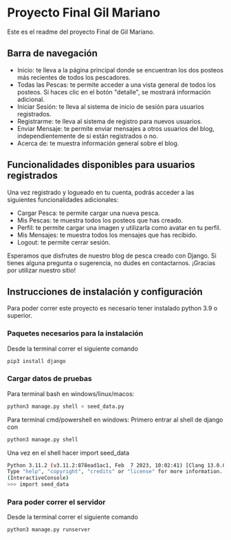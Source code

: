 # Proyecto Final Gil Mariano

Este es el readme del proyecto Final de Gil Mariano.

## Barra de navegación

- Inicio: te lleva a la página principal donde se encuentran los dos posteos más recientes de todos los pescadores.
- Todas las Pescas: te permite acceder a una vista general de todos los posteos. Si haces clic en el botón "detalle", se mostrará información adicional.
- Iniciar Sesión: te lleva al sistema de inicio de sesión para usuarios registrados.
- Registrarme: te lleva al sistema de registro para nuevos usuarios.
- Enviar Mensaje: te permite enviar mensajes a otros usuarios del blog, independientemente de si están registrados o no.
- Acerca de: te muestra información general sobre el blog.

## Funcionalidades disponibles para usuarios registrados

Una vez registrado y logueado en tu cuenta, podrás acceder a las siguientes funcionalidades adicionales:

- Cargar Pesca: te permite cargar una nueva pesca.
- Mis Pescas: te muestra todos los posteos que has creado.
- Perfil: te permite cargar una imagen y utilizarla como avatar en tu perfil.
- Mis Mensajes: te muestra todos los mensajes que has recibido.
- Logout: te permite cerrar sesión.

Esperamos que disfrutes de nuestro blog de pesca creado con Django. Si tienes alguna pregunta o sugerencia, no dudes en contactarnos. ¡Gracias por utilizar nuestro sitio!

## Instrucciones de instalación y configuración
Para poder correr este proyecto es necesario tener instalado python 3.9 o superior. 

### Paquetes necesarios para la instalación
Desde la terminal correr el siguiente comando
```bash
pip3 install django
```

### Cargar datos de pruebas

Para terminal bash en windows/linux/macos:
```bash
python3 manage.py shell < seed_data.py
```

Para terminal cmd/powershell en windows:
Primero entrar al shell de django con
```bash
python3 manage.py shell
```
Una vez en el shell hacer import seed_data
```bash
Python 3.11.2 (v3.11.2:878ead1ac1, Feb  7 2023, 10:02:41) [Clang 13.0.0 (clang-1300.0.29.30)] on darwin
Type "help", "copyright", "credits" or "license" for more information.
(InteractiveConsole)
>>> import seed_data
```

### Para poder correr el servidor 

Desde la terminal correr el siguiente comando

```bash
python3 manage.py runserver
```